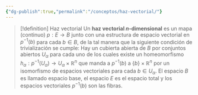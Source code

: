 ```yaml
---
{"dg-publish":true,"permalink":"/conceptos/haz-vectorial/"}
---
```


>[!definition] Haz vectorial
 >Un **haz vectorial $n$-dimensional** es un mapa (continuo) $p: E \to B$ junto con una estructura de espacio vectorial en $p^{-1}(b)$ para cada $b \in B$, de la tal manera que la siguiente condición de trivialización se cumple: Hay un cubierta abierta de $B$ por conjuntos abiertos $U_{\alpha}$ para cada uno de los cuales existe un homeomorfismo $h_{\alpha}: p^{-1}(U_{\alpha}) \to U_{\alpha}\times \mathbb{R}^{n}$ que manda a $p^{-1}(b)$ a $\{ b \}\times \mathbb{R}^{n}$ por un isomorfismo de espacios vectoriales para cada $b \in U_{\alpha}$.
 >El espacio $B$ es llamado espacio base, el espacio $E$ es el espacio total y los espacios vectoriales $p^{-1}(b)$ son las fibras.